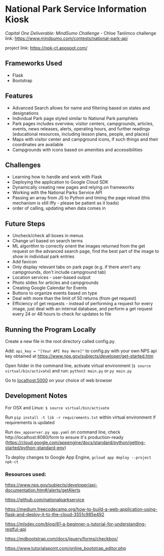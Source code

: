 # National Park Service Information Kiosk
*Capital One Deliverable: MindSumo Challenge* - Chloe Tanlimco
challenge link: https://www.mindsumo.com/contests/national-park-api

project link: https://npk-ct.appspot.com/

## Frameworks Used
- Flask
- Bootstrap

## Features
- Advanced Search allows for name and filtering based on states and designations
- Individual Park page styled similar to National Park pamphlets
- Park pages includes overview, visitor centers, campgrounds, articles, events, news releases, alerts, operating hours, and further readings (educational resources, including lesson plans, people, and places)
- Maps with visitor center and campground icons, if such things and their coordinates are available
- Campgrounds with icons based on amenities and accessibilities

## Challenges
- Learning how to handle and work with Flask
- Deploying the application to Google Cloud SDK
- Dynamically creating new pages and relying on frameworks
- Working with the National Parks Service API
- Passing an array from JS to Python and timing the page reload (this mechanism is still iffy - please be patient as it loads)
- order of calling, updating when data comes in

## Future Steps
- Uncheck/check all boxes in menus
- Change url based on search terms
- ML algorithm to correctly orient the images returned from the get request on the advanced search page, find the best part of the image to show in individual park entries
- Add favicon
- Only display relevant tabs on park page (e.g. if there aren't any campgrounds, don't include campground tab)
- Location services - user-based output
- Photo slides for articles and campgrounds
- Creating Google Calendar for Events
- Buttons to organize events based on type
- Deal with more than the limit of 50 returns (from get request)
- Efficiency of get requests - instead of performing a request for every image, just deal with an internal database, and perform a get request every 24 or 48 hours to check for updates to file

## Running the Program Locally
Create a new file in the root directory called config.py.

Add: `api_key = "[Your API Key Here]"` to config.py with your own NPS api key obtained at https://www.nps.gov/subjects/developer/get-started.htm

Open folder in the command line, activate virtual environment (`$ source virtual/bin/activate`) and run: `python3 main.py` or `py main.py`

Go to <localhost:5000> on your choice of web browser

## Development Notes
For OSX and Linux: `$ source virtual/bin/activate`

Run `pip install -t lib -r requirements.txt` within virtual environment if requirements is updated

Run `dev_appserver.py app.yaml` on command line, check http://localhost:8080/form to ensure it's production-ready
(https://cloud.google.com/appengine/docs/standard/python/getting-started/python-standard-env)

To deploy changes to Google App Engine, `gcloud app deploy --project npk-ct` 

### Resources used: 
https://www.nps.gov/subjects/developer/api-documentation.htm#/alerts/getAlerts

https://github.com/nationalparkservice

https://medium.freecodecamp.org/how-to-build-a-web-application-using-flask-and-deploy-it-to-the-cloud-3551c985e492

https://mlsdev.com/blog/81-a-beginner-s-tutorial-for-understanding-restful-api

https://mdbootstrap.com/docs/jquery/forms/checkbox/

https://www.tutorialspoint.com/online_bootstrap_editor.php
